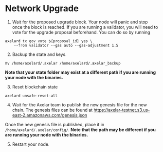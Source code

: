 # Network Upgrade

1. Wait for the proposed upgrade block. Your node will panic and stop once the block is reached. If you are running a validator, you will need to vote for the upgrade proposal beforehand. You can do so by running
```
axelard tx gov vote ${proposal_id} yes \
	--from validator --gas auto --gas-adjustment 1.5
```

2. Backup the state and keys.
```
mv /home/axelard/.axelar /home/axelard/.axelar_backup
```
**Note that your state folder may exist at a different path if you are running your node with the binaries.**

3. Reset blockchain state
```
axelard unsafe-reset-all
```

4. Wait for the Axelar team to publish the new genesis file for the new chain. The genesis files can be found at https://axelar-testnet.s3.us-east-2.amazonaws.com/genesis.json

Once the new genesis file is published, place it in `/home/axelard/.axelar/config/`. **Note that the path may be different if you are running your node with the binaries.**

5. Restart your node.

